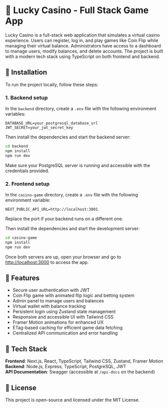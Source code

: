 # 🎰 Lucky Casino - Full Stack Game App

Lucky Casino is a full-stack web application that simulates a virtual casino experience. Users can register, log in, and play games like Coin Flip while managing their virtual balance. Administrators have access to a dashboard to manage users, modify balances, and delete accounts. The project is built with a modern tech stack using TypeScript on both frontend and backend.

## 🚀 Installation

To run the project locally, follow these steps:

### 1. Backend setup

In the `backend` directory, create a `.env` file with the following environment variables:

```
DATABASE_URL=your_postgresql_database_url
JWT_SECRET=your_jwt_secret_key
```

Then install the dependencies and start the backend server:

```bash
cd backend
npm install
npm run dev
```

Make sure your PostgreSQL server is running and accessible with the credentials provided.

### 2. Frontend setup

In the `casino-game` directory, create a `.env` file with the following environment variable:

```
NEXT_PUBLIC_API_URL=http://localhost:3001
```

Replace the port if your backend runs on a different one.

Then install the dependencies and start the development server:

```bash
cd casino-game
npm install
npm run dev
```

Once both servers are up, open your browser and go to [http://localhost:3000](http://localhost:3000) to access the app.

## 🧪 Features

- Secure user authentication with JWT  
- Coin Flip game with animated flip logic and betting system  
- Admin panel to manage users and balances  
- Virtual wallet with balance tracking  
- Persistent login using Zustand state management  
- Responsive and accessible UI with Tailwind CSS  
- Framer Motion animations for enhanced UX  
- ETag-based caching for efficient game data fetching  
- Centralized API communication and error handling

## 🧰 Tech Stack

**Frontend**: Next.js, React, TypeScript, Tailwind CSS, Zustand, Framer Motion  
**Backend**: Node.js, Express, TypeScript, PostgreSQL, JWT  
**API Documentation**: Swagger (accessible at `/api-docs` on the backend)

## 📄 License

This project is open-source and licensed under the MIT License.